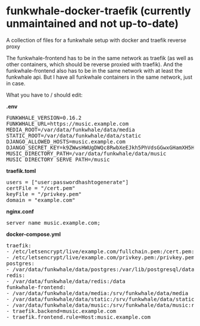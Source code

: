 # funkwhale-docker-traefik (currently unmaintained and not up-to-date)
A collection of files for a funkwhale setup with docker and traefik reverse proxy

The funkwhale-frontend has to be in the same network as traefik (as well as other containers, which should be reverse proxied with traefik).
And the funkwhale-frontend also has to be in the same network with at least the funkwhale api.
But I have all funkwhale containers in the same network, just in case.

What you have to / should edit:

**.env**
<pre>
FUNKWHALE_VERSION=0.16.2
FUNKWHALE_URL=https://music.example.com
MEDIA_ROOT=/var/data/funkwhale/data/media
STATIC_ROOT=/var/data/funkwhale/data/static
DJANGO_ALLOWED_HOSTS=music.example.com
DJANGO_SECRET_KEY=k9ZWwsHWUgDWQc8RwbXeEJkh5PhVdsGGwxGHamXH5HnG4
MUSIC_DIRECTORY_PATH=/var/data/funkwhale/data/music
MUSIC_DIRECTORY_SERVE_PATH=/music
</pre>  
**traefik.toml**
<pre>
users = ["user:passwordhashtogenerate"]
certFile = "/cert.pem"
keyFile = "/privkey.pem"
domain = "example.com"
</pre>  
**nginx.conf**
<pre>
server_name music.example.com;
</pre>  
**docker-compose.yml**
<pre>
traefik:
- /etc/letsencrypt/live/example.com/fullchain.pem:/cert.pem:ro
- /etc/letsencrypt/live/example.com/privkey.pem:/privkey.pem:ro
postgres:
- /var/data/funkwhale/data/postgres:/var/lib/postgresql/data
redis:
- /var/data/funkwhale/data/redis:/data
funkwhale-frontend:
- /var/data/funkwhale/data/media:/srv/funkwhale/data/media
- /var/data/funkwhale/data/static:/srv/funkwhale/data/static
- /var/data/funkwhale/data/music:/srv/funkwhale/data/music:ro
- traefik.backend=music.example.com
- traefik.frontend.rule=Host:music.example.com
</pre>
